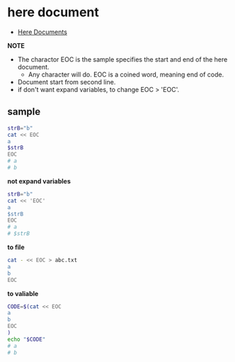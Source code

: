 # here document

- [Here Documents](https://tldp.org/LDP/abs/html/here-docs.html)

**NOTE**

- The charactor EOC is the sample specifies the start and end of the here document.
  - Any character will do. EOC is a coined word, meaning end of code.
- Document start from second line.
- if don't want expand variables, to change EOC > 'EOC'.

## sample

```bash
strB="b"
cat << EOC
a
$strB
EOC
# a
# b
```

**not expand variables**

```bash
strB="b"
cat << 'EOC'
a
$strB
EOC
# a
# $strB
```

**to file**

```bash
cat - << EOC > abc.txt
a
b
EOC
```

**to valiable**

```bash
CODE=$(cat << EOC
a
b
EOC
)
echo "$CODE"
# a
# b
```
